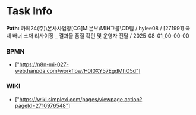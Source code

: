 # Task Info

**Path:** 카페24(주)\본사사업장\[CG]MI본부\MIH그룹\CD팀 / hylee08 / [271991] 국내 배너 소재 리사이징 _ 결과물 품질 확인 및 운영자 전달 / 2025-08-01_00-00-00

### BPMN
- ["https://n8n-mi-027-web.hanpda.com/workflow/H0I0XY57EgdMhO5d"]

### WIKI
- ["https://wiki.simplexi.com/pages/viewpage.action?pageId=2710976548"]

